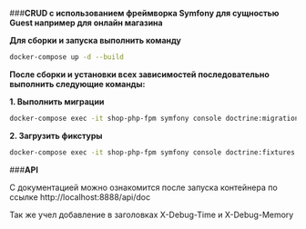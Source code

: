 ###**CRUD с использованием фреймворка Symfony для сущностью Guest например для онлайн магазина**

**Для сборки и запуска выполнить команду**

```sh
docker-compose up -d --build
```

**После сборки и установки всех зависимостей последовательно выполнить следующие команды:**

 **1. Выполнить миграции**
```sh
docker-compose exec -it shop-php-fpm symfony console doctrine:migrations:migrate
```
**2. Загрузить фикстуры** 
```sh
docker-compose exec -it shop-php-fpm symfony console doctrine:fixtures:load --append
```

###**API**

C документацией можно ознакомится после запуска контейнера по ссылке http://localhost:8888/api/doc

Так же учел добавление в заголовках X-Debug-Time и X-Debug-Memory
